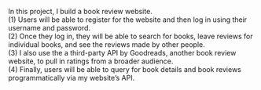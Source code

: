 In this project, I build a book review website.  
(1) Users will be able to register for the website and then log in using their username and password.  
(2) Once they log in, they will be able to search for books, leave reviews for individual books, and see the reviews made by other people.  
(3) I also use the a third-party API by Goodreads, another book review website, to pull in ratings from a broader audience.  
(4) Finally, users will be able to query for book details and book reviews programmatically via my website’s API.  
